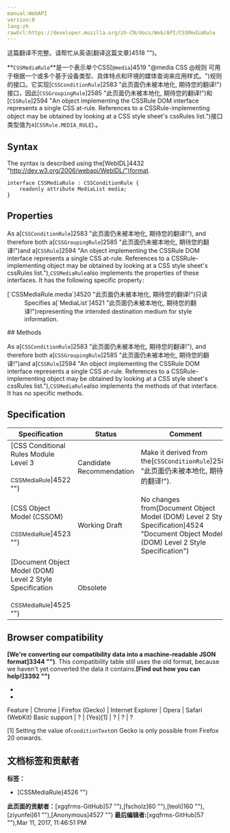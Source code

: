 ```yaml
---
manual:WebAPI
version:0
lang:zh
rawUrl:https://developer.mozilla.org/zh-CN/docs/Web/API/CSSMediaRule
---
```




这篇翻译不完整。请帮忙从英语[翻译这篇文章]4518 "")。






**`CSSMediaRule`**是一个表示单个CSS[`@media`]4519 "@media CSS @规则 可用于根据一个或多个基于设备类型、具体特点和环境的媒体查询来应用样式。")规则的接口。它实现[`CSSConditionRule`]2583 "此页面仍未被本地化, 期待您的翻译!")接口，因此[`CSSGroupingRule`]2585 "此页面仍未被本地化, 期待您的翻译!")和[`CSSRule`]2594 "An object implementing the CSSRule DOM interface represents a single CSS at-rule. References to a CSSRule-implementing object may be obtained by looking at a CSS style sheet's cssRules list.")接口类型值为`4`(`CSSRule.MEDIA_RULE`).。


## Syntax<a name="Syntax"></a>


The syntax is described using the[WebIDL]4432 "http://dev.w3.org/2006/webapi/WebIDL/")format.


```
interface CSSMediaRule : CSSConditionRule {
    readonly attribute MediaList media;
}
```

## Properties<a name="Properties"></a>


As a[`CSSConditionRule`]2583 "此页面仍未被本地化, 期待您的翻译!"), and therefore both a[`CSSGroupingRule`]2585 "此页面仍未被本地化, 期待您的翻译!")and a[`CSSRule`]2594 "An object implementing the CSSRule DOM interface represents a single CSS at-rule. References to a CSSRule-implementing object may be obtained by looking at a CSS style sheet's cssRules list."),`CSSMediaRule`also implements the properties of these interfaces. It has the following specific propert`y:`

<dl><dt>[`CSSMediaRule.media`]4520 "此页面仍未被本地化, 期待您的翻译!")只读</dt><dd>Specifies a[`MediaList`]4521 "此页面仍未被本地化, 期待您的翻译!")representing the intended destination medium for style information.</dd></dl>
## Methods<a name="Methods"></a>


As a[`CSSConditionRule`]2583 "此页面仍未被本地化, 期待您的翻译!"), and therefore both a[`CSSGroupingRule`]2585 "此页面仍未被本地化, 期待您的翻译!")and a[`CSSRule`]2594 "An object implementing the CSSRule DOM interface represents a single CSS at-rule. References to a CSSRule-implementing object may be obtained by looking at a CSS style sheet's cssRules list."),`CSSMediaRule`also implements the methods of that interface. It has no specific methods.


## Specification<a name="Specification"></a>
Specification | Status | Comment 
 ---  |  ---  |  ---  | 
[CSS Conditional Rules Module Level 3<br></br><small>CSSMediaRule</small>]4522 "") | Candidate Recommendation | Make it derived from the[`CSSConditionRule`]2583 "此页面仍未被本地化, 期待您的翻译!"). 
[CSS Object Model (CSSOM)<br></br><small>CSSMediaRule</small>]4523 "") | Working Draft | No changes from[Document Object Model (DOM) Level 2 Style Specification]4524 "Document Object Model (DOM) Level 2 Style Specification") 
[Document Object Model (DOM) Level 2 Style Specification<br></br><small>CSSMediaRule</small>]4525 "") | Obsolete |  


## Browser compatibility<a name="Browser_compatibility"></a>


**[We&#39;re converting our compatibility data into a machine-readable JSON format]3344 "")**. This compatibility table still uses the old format, because we haven&#39;t yet converted the data it contains.**[Find out how you can help!]3392 "")**


* 
* 
Feature | Chrome | Firefox (Gecko) | Internet Explorer | Opera | Safari (WebKit) 
Basic support | ? | (Yes)[1] | ? | ? | ? 





[1] Setting the value of`conditionText`on Gecko is only possible from Firefox 20 onwards.




## 文档标签和贡献者
**标签：**
* [CSSMediaRule]4526 "")

**此页面的贡献者：**[xgqfrms-GitHub]57 ""),[fscholz]60 ""),[teoli]160 ""),[ziyunfei]61 ""),[Anonymous]4527 "")
**最后编辑者:**[xgqfrms-GitHub]57 ""),<time>Mar 11, 2017, 11:46:51 PM</time>


